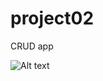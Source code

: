 # project02
CRUD app

![Alt text](~/code/wdi/WDI_DTLA_9/projects/project_02/IMG_0748.jpg?raw=true "Title")
